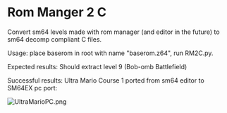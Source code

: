 # Rom Manger 2 C

Convert sm64 levels made with rom manager (and editor in the future) to sm64 decomp compliant C files.

Usage:
place baserom in root with name "baserom.z64", run RM2C.py.

Expected results:
Should extract level 9 (Bob-omb Battlefield)

Successful results:
Ultra Mario Course 1 ported from sm64 editor to SM64EX pc port:

![UltraMarioPC.png](https://gitlab.com/scuttlebugraiser/rom-manger-2-c/-/raw/master/UltraMarioPC.png)